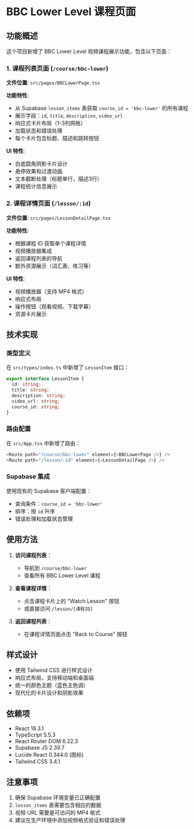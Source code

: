 # BBC Lower Level 课程页面

## 功能概述

这个项目新增了 BBC Lower Level 视频课程展示功能，包含以下页面：

### 1. 课程列表页面 (`/course/bbc-lower`)

**文件位置**: `src/pages/BBCLowerPage.tsx`

**功能特性**:
- 从 Supabase `lesson_items` 表获取 `course_id = 'bbc-lower'` 的所有课程
- 展示字段：`id`, `title`, `description`, `video_url`
- 响应式卡片布局（1-3列网格）
- 加载状态和错误处理
- 每个卡片包含标题、描述和跳转按钮

**UI 特性**:
- 白底圆角阴影卡片设计
- 悬停效果和过渡动画
- 文本截断处理（标题单行，描述3行）
- 课程统计信息展示

### 2. 课程详情页面 (`/lesson/:id`)

**文件位置**: `src/pages/LessonDetailPage.tsx`

**功能特性**:
- 根据课程 ID 获取单个课程详情
- 视频播放器集成
- 返回课程列表的导航
- 额外资源展示（词汇表、练习等）

**UI 特性**:
- 视频播放器（支持 MP4 格式）
- 响应式布局
- 操作按钮（观看视频、下载字幕）
- 资源卡片展示

## 技术实现

### 类型定义

在 `src/types/index.ts` 中新增了 `LessonItem` 接口：

```typescript
export interface LessonItem {
  id: string;
  title: string;
  description: string;
  video_url: string;
  course_id: string;
}
```

### 路由配置

在 `src/App.tsx` 中新增了路由：

```typescript
<Route path="/course/bbc-lower" element={<BBCLowerPage />} />
<Route path="/lesson/:id" element={<LessonDetailPage />} />
```

### Supabase 集成

使用现有的 Supabase 客户端配置：
- 查询条件：`course_id = 'bbc-lower'`
- 排序：按 `id` 升序
- 错误处理和加载状态管理

## 使用方法

1. **访问课程列表**：
   - 导航到 `/course/bbc-lower`
   - 查看所有 BBC Lower Level 课程

2. **查看课程详情**：
   - 点击课程卡片上的 "Watch Lesson" 按钮
   - 或直接访问 `/lesson/[课程ID]`

3. **返回课程列表**：
   - 在课程详情页面点击 "Back to Course" 按钮

## 样式设计

- 使用 Tailwind CSS 进行样式设计
- 响应式布局，支持移动端和桌面端
- 统一的颜色主题（蓝色主色调）
- 现代化的卡片设计和阴影效果

## 依赖项

- React 18.3.1
- TypeScript 5.5.3
- React Router DOM 6.22.3
- Supabase JS 2.39.7
- Lucide React 0.344.0 (图标)
- Tailwind CSS 3.4.1

## 注意事项

1. 确保 Supabase 环境变量已正确配置
2. `lesson_items` 表需要包含相应的数据
3. 视频 URL 需要是可访问的 MP4 格式
4. 建议在生产环境中添加视频格式验证和错误处理 